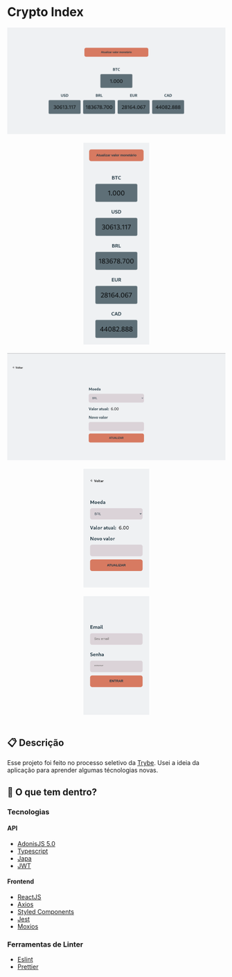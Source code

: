 # Crypto Index

<div style="display: flex; flex-direction: column; align-items: center;">
<img alt="Screenshot 1" src="https://raw.githubusercontent.com/arthur-mts/challengeTrybe/master/screenshots/1.png" alt="Screenshot 1" style="margin-bottom: 20px;" />
<img alt="Screenshot 2" src="https://raw.githubusercontent.com/arthur-mts/challengeTrybe/master/screenshots/2.png" style="width: 30%; margin-bottom: 20px;"/>

<img alt="Screenshot 3" src="https://raw.githubusercontent.com/arthur-mts/challengeTrybe/master/screenshots/3.png" style=" margin-bottom: 20px;"/>

<img alt="Screenshot 4" src="https://raw.githubusercontent.com/arthur-mts/challengeTrybe/master/screenshots/4.png" style="width: 30%; margin-bottom: 20px;"/>

<img alt="Screenshot 5" src="https://raw.githubusercontent.com/arthur-mts/challengeTrybe/master/screenshots/5.png" style="width: 30%; margin-bottom: 20px;"/>
</div>


## :clipboard: Descrição
Esse projeto foi feito no processo seletivo da [Trybe](https://trybe.gupy.io/). Usei a ideia da aplicação para aprender algumas técnologias novas.

## 🧐 O que tem dentro?

### Tecnologias

#### API

- [AdonisJS 5.0](https://preview.adonisjs.com/blog/introducing-adonisjs-v5/)
- [Typescript](https://www.typescriptlang.org)
- [Japa](https://www.npmjs.com/package/japa)
- [JWT](https://www.npmjs.com/package/jsonwebtoken)

#### Frontend
- [ReactJS](https://pt-br.reactjs.org/)
- [Axios](https://www.npmjs.com/package/axios)
- [Styled Components](http://styled-components.com/)
- [Jest](https://www.npmjs.com/package/jest)
- [Moxios](https://www.npmjs.com/package/moxios)


### Ferramentas de Linter
- [Eslint](https://eslint.org/)
- [Prettier](https://prettier.io/)
